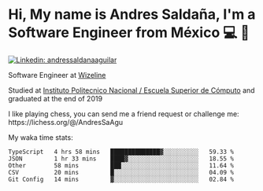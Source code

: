 # Hi, My name is Andres Saldaña, I'm a Software Engineer from México :computer: :boy:

[![Linkedin: andressaldanaaguilar](https://img.shields.io/badge/-andressaldanaaguilar-blue?style=flat-square&logo=Linkedin&logoColor=white&link=https://www.linkedin.com/in/thaianebraga/)](https://www.linkedin.com/in/andressaldanaaguilar)

<p>Software Engineer at <a href="https://www.wizeline.com/">Wizeline</a></p>
<p>Studied at <a href="https://en.wikipedia.org/wiki/ESCOM">Instituto Politecnico Nacional / Escuela Superior de Cómputo</a> and graduated at the end of 2019</p>
<p>I like playing chess, you can send me a friend request or challenge me: https://lichess.org/@/AndresSaAgu</p>

<p> My waka time stats: </p>

<!--START_SECTION:waka-->
```text
TypeScript   4 hrs 58 mins   ██████████████▓░░░░░░░░░░   59.33 % 
JSON         1 hr 33 mins    ████▓░░░░░░░░░░░░░░░░░░░░   18.55 % 
Other        58 mins         ███░░░░░░░░░░░░░░░░░░░░░░   11.64 % 
CSV          20 mins         █░░░░░░░░░░░░░░░░░░░░░░░░   04.09 % 
Git Config   14 mins         ▓░░░░░░░░░░░░░░░░░░░░░░░░   02.84 % 
```
<!--END_SECTION:waka-->
